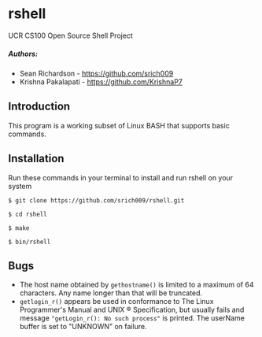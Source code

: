 # rshell
UCR CS100 Open Source Shell Project

##### Authors:
* Sean Richardson - https://github.com/srich009
* Krishna Pakalapati - https://github.com/KrishnaP7

## Introduction
This program is a working subset of Linux BASH that supports basic commands. 

## Installation
Run these commands in your terminal to install and run rshell on your system
```Installation
$ git clone https://github.com/srich009/rshell.git

$ cd rshell

$ make

$ bin/rshell
```

## Bugs
* The host name obtained by ```gethostname()``` is limited to a maximum of 64 characters. Any name longer than that will be truncated.
* ```getlogin_r()``` appears be used in conformance to The Linux Programmer's Manual and UNIX ® Specification, but usually fails and message ```"getLogin_r(): No such process"``` is printed. The userName buffer is set to "UNKNOWN" on failure.
